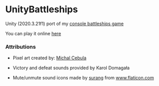 # UnityBattleships

Unity (2020.3.21f1) port of my [console battleships game](https://github.com/exostin/ConsoleBattleshipsGame)

You can play it online [here](https://exostin.github.io/UnityBattleships/)

### Attributions

- Pixel art created by: [Michal Cebula](https://github.com/MichaelCebula)

- Victory and defeat sounds provided by Karol Domagała

- <div>Mute/unmute sound icons made by <a href="https://www.flaticon.com/authors/surang" title="surang">surang</a> from <a href="https://www.flaticon.com/" title="Flaticon">www.flaticon.com</a></div>
